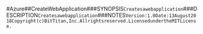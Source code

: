 #Azure##CreateWebApplication###SYNOPSIS```Createsawebapplication```###DESCRIPTION```Createsawebapplication```###NOTES```Version:1.0Date:13August2018Copyright(c)BitTitan,Inc.Allrightsreserved.LicensedundertheMITLicense.```
